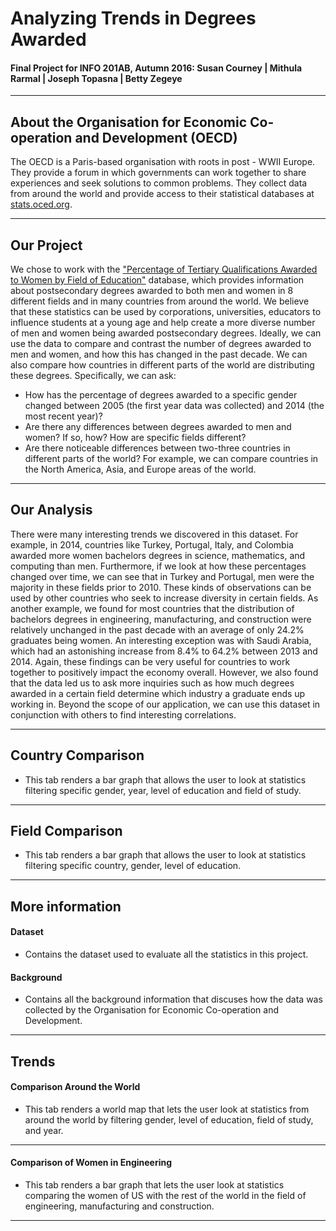 **Analyzing Trends in Degrees Awarded**
===================================
#### Final Project for INFO 201AB, Autumn 2016: Susan Courney | Mithula Rarmal | Joseph Topasna | Betty Zegeye 
*** 
## **About the Organisation for Economic Co-operation and Development (OECD)**
  The OECD is a Paris-based organisation with roots in post - WWII Europe. They provide a forum in which governments can work together to share experiences and seek solutions to common problems.  They collect data from around the world and provide access to their statistical databases at [stats.oced.org](http://stats.oecd.org/). 

***

## **Our Project**
We chose to work with the ["Percentage of Tertiary Qualifications Awarded to Women by Field of Education"](http://stats.oecd.org//Index.aspx?QueryId=70547#) database, which provides information about postsecondary degrees awarded to both men and women in 8 different fields and in many countries from around the world. We believe that these statistics can be used by corporations, universities, educators to influence students at a young age and help create a more diverse number of men and women being awarded postsecondary degrees. 
Ideally, we can use the data to compare and contrast the number of degrees awarded to men and women, and how this has changed in the past decade.  We can also compare how countries in different parts of the world are distributing these degrees. 
Specifically, we can ask:
* How has the percentage of degrees awarded to a specific gender changed between 2005 (the first year data was collected) and 2014 (the most recent year)?
* Are there any differences between degrees awarded to men and women? If so, how? How are specific fields different?
* Are there noticeable differences between two-three countries in different parts of the world? For example, we can compare countries in the North America, Asia, and Europe areas of the world. 

***
## **Our Analysis**
There were many interesting trends we discovered in this dataset. For example, in 2014, countries like Turkey, Portugal, Italy, and Colombia awarded more women bachelors degrees in science, mathematics, and computing than men. Furthermore, if we look at how these percentages changed over time, we can see that in Turkey and Portugal, men were the majority in these fields prior to 2010. These kinds of observations can be used by other countries who seek to increase diversity in certain fields.
As another example, we found for most countries that the distribution of bachelors degrees in engineering, manufacturing, and construction were relatively unchanged in the past decade with an average of only 24.2% graduates being women. An interesting exception was with Saudi Arabia, which had an astonishing increase from 8.4% to 64.2% between 2013 and 2014. Again, these findings can be very useful for countries to work together to positively impact the economy overall. However, we also found that the data led us to ask more inquiries such as how much degrees awarded in a certain field determine which industry a graduate ends up working in. Beyond the scope of our application, we can use this dataset in conjunction with others to find interesting correlations.
***
## **Country Comparison**
* This tab renders a bar graph that allows the user to look at statistics filtering specific gender, year, level of education and field of study. 

***
## **Field Comparison**
* This tab renders a bar graph that allows the user to look at statistics filtering specific country, gender, level of education. 

***
## **More information**
#### **Dataset**
* Contains the dataset used to evaluate all the statistics in this project. 
#### **Background** 
* Contains all the background information that discuses how the data was collected by the Organisation for Economic Co-operation and Development. 

***
## **Trends** 
#### **Comparison Around the World**
* This tab renders a world map that lets the user look at statistics from around the world by filtering gender, level of education, field of study, and year.

***
#### **Comparison of Women in Engineering**
* This tab renders a bar graph that lets the user look at statistics comparing the women of US with the rest of the world in the field of engineering, manufacturing and construction. 

****